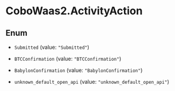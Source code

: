 # CoboWaas2.ActivityAction

## Enum


* `Submitted` (value: `"Submitted"`)

* `BTCConfirmation` (value: `"BTCConfirmation"`)

* `BabylonConfirmation` (value: `"BabylonConfirmation"`)

* `unknown_default_open_api` (value: `"unknown_default_open_api"`)



